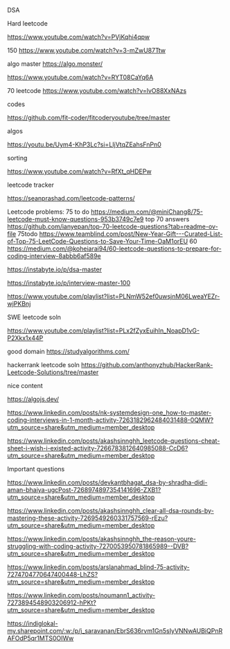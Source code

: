 


DSA


Hard leetcode

https://www.youtube.com/watch?v=PVjKqhi4qpw


150
https://www.youtube.com/watch?v=3-mZwU87Ttw


algo master
https://algo.monster/

https://www.youtube.com/watch?v=RYT08CaYq6A

70 leetcode
https://www.youtube.com/watch?v=lvO88XxNAzs

codes

https://github.com/fit-coder/fitcoderyoutube/tree/master

algos

https://youtu.be/Uym4-KhP3Lc?si=LIjVtqZEahsFnPn0


sorting

https://www.youtube.com/watch?v=RfXt_qHDEPw

leetcode tracker

https://seanprashad.com/leetcode-patterns/



Leetcode problems:
75 to do
https://medium.com/@miniChang8/75-leetcode-must-know-questions-953b3749c7e9
top 70 answers
https://github.com/ianyepan/top-70-leetcode-questions?tab=readme-ov-file
75todo
https://www.teamblind.com/post/New-Year-Gift---Curated-List-of-Top-75-LeetCode-Questions-to-Save-Your-Time-OaM1orEU
60 
https://medium.com/@koheiarai94/60-leetcode-questions-to-prepare-for-coding-interview-8abbb6af589e







https://instabyte.io/p/dsa-master

https://instabyte.io/p/interview-master-100


https://www.youtube.com/playlist?list=PLNmW52ef0uwsjnM06LweaYEZr-wjPKBnj


SWE leetcode soln

https://www.youtube.com/playlist?list=PLx2fZyxEuihIn_NoapD1vG-P2Xkx1x44P


good domain
https://studyalgorithms.com/

hackerrank leetcode soln
https://github.com/anthonyzhub/HackerRank-Leetcode-Solutions/tree/master


nice content

https://algojs.dev/



https://www.linkedin.com/posts/nk-systemdesign-one_how-to-master-coding-interviews-in-1-month-activity-7263182962484031488-0QMW?utm_source=share&utm_medium=member_desktop


https://www.linkedin.com/posts/akashsinnghh_leetcode-questions-cheat-sheet-i-wish-i-existed-activity-7266783812640985088-CcD6?utm_source=share&utm_medium=member_desktop


Important questions

https://www.linkedin.com/posts/devkantbhagat_dsa-by-shradha-didi-aman-bhaiya-ugcPost-7268974897354141696-ZXB1?utm_source=share&utm_medium=member_desktop





https://www.linkedin.com/posts/akashsinnghh_clear-all-dsa-rounds-by-mastering-these-activity-7269549260331757569-rEzu?utm_source=share&utm_medium=member_desktop



https://www.linkedin.com/posts/akashsinnghh_the-reason-youre-struggling-with-coding-activity-7270053950781865989--DVB?utm_source=share&utm_medium=member_desktop


https://www.linkedin.com/posts/arslanahmad_blind-75-activity-7274704770647400448-LhZS?utm_source=share&utm_medium=member_desktop


https://www.linkedin.com/posts/noumann1_activity-7273894548903206912-hPKt?utm_source=share&utm_medium=member_desktop


https://indiglokal-my.sharepoint.com/:w:/p/j_saravanan/EbrS636rvm1Gn5sIyVNNwAUBiQPnRAFOdP5qr1MTS0OIWw

